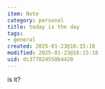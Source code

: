 ```yaml
---
item: Note
category: personal
title: today is the day
tags:
- general
created: 2025-01-23@16:15:18
modified: 2025-01-23@16:15:18
uid: dc377824550b4420
---
```


is it?